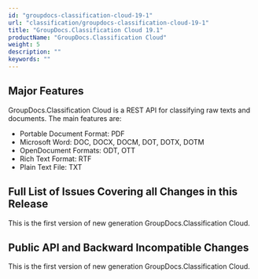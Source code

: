 ```yaml
---
id: "groupdocs-classification-cloud-19-1"
url: "classification/groupdocs-classification-cloud-19-1"
title: "GroupDocs.Classification Cloud 19.1"
productName: "GroupDocs.Classification Cloud"
weight: 5
description: ""
keywords: ""
---
```


## Major Features ##

GroupDocs.Classification Cloud is a REST API for classifying raw texts and documents. The main features are:

* Portable Document Format: PDF
* Microsoft Word: DOC, DOCX, DOCM, DOT, DOTX, DOTM
* OpenDocument Formats: ODT, OTT
* Rich Text Format: RTF
* Plain Text File: TXT

## Full List of Issues Covering all Changes in this Release ##

This is the first version of new generation GroupDocs.Classification Cloud.

## Public API and Backward Incompatible Changes ##

This is the first version of new generation GroupDocs.Classification Cloud.